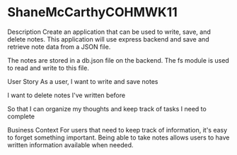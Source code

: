 # ShaneMcCarthyCOHMWK11

Description
Create an application that can be used to write, save, and delete notes. This application will use express backend and save and retrieve note data from a JSON file.

The notes are stored in a db.json file on the backend. The fs module is used to read and write to this file.

User Story
As a user, I want to write and save notes

I want to delete notes I've written before

So that I can organize my thoughts and keep track of tasks I need to complete

Business Context
For users that need to keep track of information, it's easy to forget something important. Being able to take notes allows users to have written information available when needed.